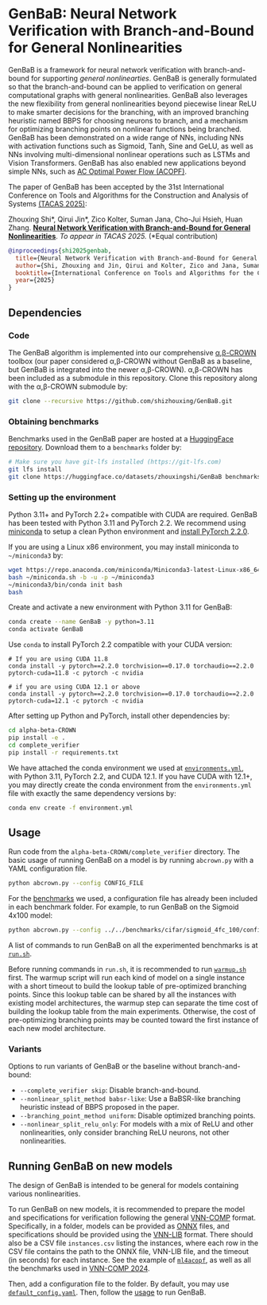 # GenBaB: Neural Network Verification with Branch-and-Bound for General Nonlinearities

GenBaB is a framework for neural network verification with branch-and-bound for supporting *general nonlinearties*.
GenBaB is generally formulated so that the branch-and-bound can be applied to verification on general computational graphs with general nonlinearities.
GenBaB also leverages the new flexibility from general nonlinearities beyond piecewise linear ReLU to make smarter decisions for the branching, with an improved branching heuristic named BBPS for choosing neurons to branch, and a mechanism for optimizing branching points on nonlinear functions being branched.
GenBaB has been demonstrated on a wide range of NNs, including NNs with activation functions such as Sigmoid, Tanh, Sine and GeLU, as well as NNs involving multi-dimensional nonlinear operations such as LSTMs and Vision Transformers.
GenBaB has also enabled new applications beyond simple NNs, such as [AC Optimal Power Flow (ACOPF)](https://github.com/AI4OPT/ml4acopf_benchmark).

The paper of GenBaB has been accepted by the 31st International Conference on Tools and Algorithms for the Construction and Analysis of Systems [(TACAS 2025)](https://etaps.org/2025/conferences/tacas/):

Zhouxing Shi\*, Qirui Jin\*, Zico Kolter, Suman Jana, Cho-Jui Hsieh, Huan Zhang.
[**Neural Network Verification with Branch-and-Bound for General Nonlinearities**](https://arxiv.org/abs/2405.21063). *To appear in TACAS 2025.* (*Equal contribution)

```bibtex
@inproceedings{shi2025genbab,
  title={Neural Network Verification with Branch-and-Bound for General Nonlinearities},
  author={Shi, Zhouxing and Jin, Qirui and Kolter, Zico and Jana, Suman and Hsieh, Cho-Jui and Zhang, Huan},
  booktitle={International Conference on Tools and Algorithms for the Construction and Analysis of Systems},
  year={2025}
}
```

## Dependencies

### Code

The GenBaB algorithm is implemented into our comprehensive [α,β-CROWN](https://github.com/Verified-Intelligence/alpha-beta-CROWN) toolbox (our paper considered α,β-CROWN without GenBaB as a baseline, but GenBaB is integrated into the newer α,β-CROWN).
α,β-CROWN has been included as a submodule in this repository. 
Clone this repository along with the α,β-CROWN submodule by:
```bash
git clone --recursive https://github.com/shizhouxing/GenBaB.git
```

### Obtaining benchmarks

Benchmarks used in the GenBaB paper are hosted at a [HuggingFace repository](https://huggingface.co/datasets/zhouxingshi/GenBaB). Download them to a `benchmarks` folder by:
```bash
# Make sure you have git-lfs installed (https://git-lfs.com)
git lfs install
git clone https://huggingface.co/datasets/zhouxingshi/GenBaB benchmarks
```

### Setting up the environment

Python 3.11+ and PyTorch 2.2+ compatible with CUDA are required. GenBaB has been tested with Python 3.11 and PyTorch 2.2. We recommend using [miniconda](https://docs.anaconda.com/miniconda/) to setup a clean Python environment and [install PyTorch 2.2.0](https://pytorch.org/get-started/previous-versions/#linux-and-windows-14).

If you are using a Linux x86 environment, you may install miniconda to `~/miniconda3` by:
```bash
wget https://repo.anaconda.com/miniconda/Miniconda3-latest-Linux-x86_64.sh -O ~/miniconda.sh
bash ~/miniconda.sh -b -u -p ~/miniconda3
~/miniconda3/bin/conda init bash
bash
```

Create and activate a new environment with Python 3.11 for GenBaB:
```bash
conda create --name GenBaB -y python=3.11
conda activate GenBaB
```

Use `conda` to install PyTorch 2.2 compatible with your CUDA version:
```
# If you are using CUDA 11.8
conda install -y pytorch==2.2.0 torchvision==0.17.0 torchaudio==2.2.0 pytorch-cuda=11.8 -c pytorch -c nvidia

# if you are using CUDA 12.1 or above
conda install -y pytorch==2.2.0 torchvision==0.17.0 torchaudio==2.2.0 pytorch-cuda=12.1 -c pytorch -c nvidia
```

After setting up Python and PyTorch, install other dependencies by:
```bash
cd alpha-beta-CROWN
pip install -e .
cd complete_verifier
pip install -r requirements.txt
```

We have attached the conda environment we used at [`environments.yml`](./environments.yaml), with Python 3.11, PyTorch 2.2, and CUDA 12.1.
If you have CUDA with 12.1+, you may directly create the conda environment from the `environments.yml` file with exactly the same dependency versions by:
```bash
conda env create -f environment.yml
```

## Usage

Run code from the `alpha-beta-CROWN/complete_verifier` directory.
The basic usage of running GenBaB on a model is by running `abcrown.py`
with a YAML configuration file.
```bash
python abcrown.py --config CONFIG_FILE
```

For the [benchmarks](https://huggingface.co/datasets/zhouxingshi/GenBaB/) we used,
a configuration file has already been included in each benchmark folder.
For example, to run GenBaB on the Sigmoid 4x100 model:
```bash
python abcrown.py --config ../../benchmarks/cifar/sigmoid_4fc_100/config.yaml
```

A list of commands to run GenBaB on all the experimented benchmarks is at [`run.sh`](./run.sh).

Before running commands in `run.sh`, it is recommended to run [`warmup.sh`](./warmup.sh) first. The warmup script will run each kind of model on a single instance with a short timeout to build the lookup table of pre-optimized branching points. Since this lookup table can be shared by all the instances with existing model architectures, the warmup step can separate the time cost of building the lookup table from the main experiments. Otherwise, the cost of pre-optimizing branching points may be counted toward the first instance of each new model architecture.

### Variants

Options to run variants of GenBaB or the baseline without branch-and-bound:
* `--complete_verifier skip`: Disable branch-and-bound.
* `--nonlinear_split_method babsr-like`: Use a BaBSR-like branching heuristic instead of BBPS proposed in the paper.
* `--branching_point_method uniform`: Disable optimized branching points.
* `--nonlinear_split_relu_only`: For models with a mix of ReLU and other nonlinearities, only consider branching ReLU neurons, not other nonlinearities.

## Running GenBaB on new models

The design of GenBaB is intended to be general for models containing various nonlinearities.

To run GenBaB on new models, it is recommended to prepare the model and specifications for verification following the general [VNN-COMP](https://github.com/verivital/vnncomp2024/issues/2#issue-2221794616) format.
Specifically, in a folder, models can be provided as [ONNX](https://onnx.ai/) files, and specifications should be provided using the [VNN-LIB](https://www.vnnlib.org/) format.
There should also be a CSV file `instances.csv` listing the instances, where each row in the CSV file contains the path to the ONNX file, VNN-LIB file, and the timeout (in seconds) for each instance.
See the example of [`ml4acopf`](https://huggingface.co/datasets/zhouxingshi/GenBaB/tree/main/ml4acopf), as well as all the benchmarks used in [VNN-COMP 2024](https://github.com/ChristopherBrix/vnncomp2024_benchmarks).

Then, add a configuration file to the folder. By default, you may use [`default_config.yaml`](./default_config.yaml). Then, follow the [usage](#usage) to run GenBaB.
